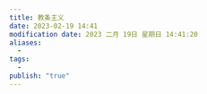 ```yaml
---
title: 教条主义
date: 2023-02-19 14:41
modification date: 2023 二月 19日 星期日 14:41:20
aliases:
  - 
tags:
  - 
publish: "true"
---
```


